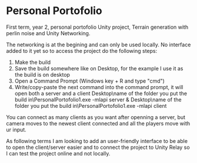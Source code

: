 # Personal Portofolio
First term, year 2, personal portofolio Unity project, Terrain generation with perlin noise and Unity Networking.

The networking is at the begining and can only be used locally. No interface added to it yet so to access the project do the following steps:
1. Make the build
2. Save the build somewhere like on Desktop, for the example I use it as the build is on desktop
3. Open a Command Prompt (Windows key + R and type "cmd")
4. Write/copy-paste the next command into the command prompt, it will open both a server and a client
Desktop\name of the folder you put the build in\PersonalPortofolio1.exe -mlapi server & Desktop\name of the folder you put the build in\PersonalPortofolio1.exe -mlapi client

You can connect as many clients as you want after openning a server, but camera moves to the newest client connected and all the players move with ur input.

As following terms I am looking to add an user-friendly interface to be able to open the client/server easier and to connect the project to Unity Relay so I can test
the project online and not locally.
